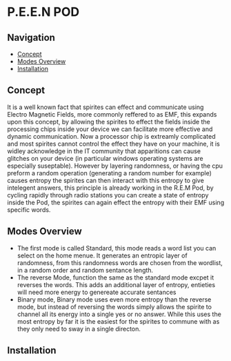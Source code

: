 # P.E.E.N POD

## Navigation
- [Concept](#Concept)
- [Modes Overview](#Modes-Overview)
- [Installation](#Installation)

## Concept
It is a well known fact that spirites can effect and communicate using Electro Magnetic Fields, more commonly reffered to as EMF, this expands upon this concept, by allowing the spirites to effect the fields inside the processing chips inside your device we can facilitate more effective and dynamic communication. Now a processor chip is extreamly complicated and most spirites cannot control the effect they have on your machine, it is widley acknowledge in the IT community that apparitions can cause glitches on your device (in particular windows operating systems are especially suseptable). However by layering randomness, or having the cpu preform a random operation (generating a random number for example) causes entropy the spirites can then interact with this entropy to give intelegent answers, this principle is already working in the R.E.M Pod, by cycling rapidly through radio stations you can create a state of entropy inside the Pod, the spirites can again effect the entropy with their EMF using specific words.

## Modes Overview
- The first mode is called Standard, this mode reads a word list you can select on the home menue. It generates an entropic layer of randomness, from this randomness words are chosen from the wordlist, in a random order and random sentance length.
- The reverse Mode, function the same as the standard mode excpet it reverses the words. This adds an additional layer of entropy, entieties will need more energy to genereate accurate sentances
- Binary mode, Binary mode uses even more entropy than the reverse mode, but instead of reversing the words simply allows the spirite to channel all its energy into a single yes or no answer. While this uses the most entropy by far it is the easiest for the spirites to commune with as they only need to sway in a single directon.

## Installation
